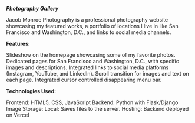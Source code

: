 _**Photography Gallery**_

Jacob Monroe Photography is a professional photography website showcasing 
my featured works, a portfolio of locations I live in like San Francisco and Washington, D.C., and links to 
social media channels.

**Features:**

Slideshow on the homepage showcasing some of my favorite photos.
Dedicated pages for San Francisco and Washington, D.C., with specific images and descriptions.
Integrated links to social media platforms (Instagram, YouTube, and LinkedIn).
Scroll transition for images and text on each page.
Integrated cursor controlled disappearing menu bar.

**Technologies Used:**

Frontend: HTML5, CSS, JavaScript
Backend: Python with Flask/Django
Image Storage:
Local: Saves files to the server.
Hosting: Backend deployed on Vercel
